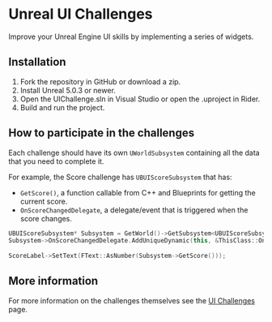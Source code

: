 # Unreal UI Challenges

Improve your Unreal Engine UI skills by implementing a series of widgets.

## Installation

1. Fork the repository in GitHub or download a zip.
2. Install Unreal 5.0.3 or newer.
3. Open the UIChallenge.sln in Visual Studio or open the .uproject in Rider.
4. Build and run the project.

## How to participate in the challenges

Each challenge should have its own `UWorldSubsystem` containing all the data
that you need to complete it.

For example, the Score challenge has `UBUIScoreSubsystem` that has:
* `GetScore()`, a function callable from C++ and Blueprints for getting the
  current score.
* `OnScoreChangedDelegate`, a delegate/event that is triggered when the score
  changes.

```cpp
UBUIScoreSubsystem* Subsystem = GetWorld()->GetSubsystem<UBUIScoreSubsystem>();
Subsystem->OnScoreChangedDelegate.AddUniqueDynamic(this, &ThisClass::OnScoreChanged);
	
ScoreLabel->SetText(FText::AsNumber(Subsystem->GetScore()));
```

## More information

For more information on the challenges themselves see the [UI Challenges](https://benui.ca/unreal/ui-challenges) page.
